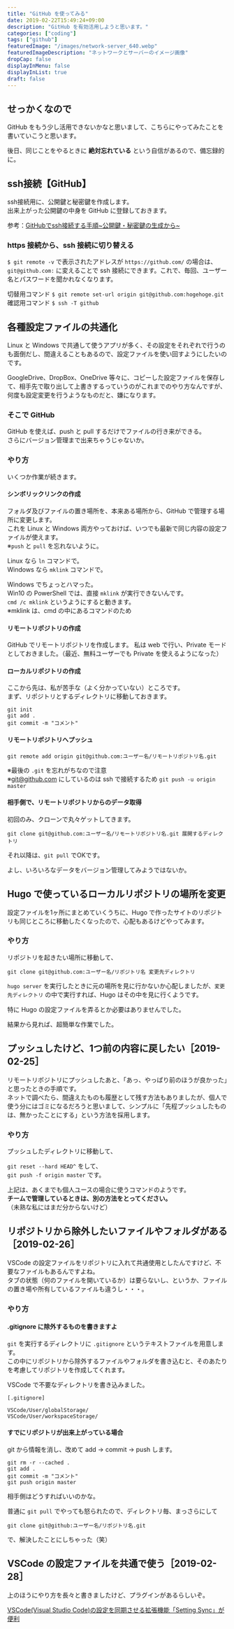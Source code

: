 ```yaml
---
title: "GitHub を使ってみる"
date: 2019-02-22T15:49:24+09:00
description: "GitHub を有効活用しようと思います。"
categories: ["coding"]
tags: ["github"]
featuredImage: "/images/network-server_640.webp"
featuredImageDescription: "ネットワークとサーバーのイメージ画像"
dropCap: false
displayInMenu: false
displayInList: true
draft: false
---
```

## せっかくなので
GitHub をもう少し活用できないかなと思いまして、こちらにやってみたことを書いていこうと思います。 

後日、同じことをやるときに **絶対忘れている** という自信があるので、備忘録的に。

## ssh接続【GitHub】
ssh接続用に、公開鍵と秘密鍵を作成します。  
出来上がった公開鍵の中身を GitHub に登録しておきます。

参考：[GitHubでssh接続する手順~公開鍵・秘密鍵の生成から~](https://qiita.com/shizuma/items/2b2f873a0034839e47ce)

### https 接続から、ssh 接続に切り替える
`$ git remote -v` で表示されたアドレスが `https://github.com/` の場合は、`git@github.com:` に変えることで ssh 接続にできます。これで、毎回、ユーザー名とパスワードを聞かれなくなります。

切替用コマンド `$ git remote set-url origin git@github.com:hogehoge.git`  
確認用コマンド `$ ssh -T github`

## 各種設定ファイルの共通化
Linux と Windows で共通して使うアプリが多く、その設定をそれぞれで行うのも面倒だし、間違えることもあるので、設定ファイルを使い回すようにしたいのです。

GoogleDrive、DropBox、OneDrive 等々に、コピーした設定ファイルを保存して、相手先で取り出して上書きするっていうのがこれまでのやり方なんですが、何度も設定変更を行うようなものだと、嫌になります。
### そこで GitHub
GitHub を使えば、push と pull するだけでファイルの行き来ができる。  
さらにバージョン管理まで出来ちゃうじゃないか。
### やり方
いくつか作業が続きます。

#### シンボリックリンクの作成
フォルダ及びファイルの置き場所を、本来ある場所から、GitHub で管理する場所に変更します。  
これを Linux と Windows 両方やっておけば、いつでも最新で同じ内容の設定ファイルが使えます。  
※`push` と `pull` を忘れないように。

Linux なら `ln` コマンドで。  
Windows なら `mklink` コマンドで。

Windows でちょっとハマった。  
Win10 の PowerShell では、直接 `mklink` が実行できないんです。  
`cmd /c mklink` というようにすると動きます。  
※mklink は、cmd の中にあるコマンドのため

#### リモートリポジトリの作成
GitHub でリモートリポジトリを作成します。
私は web で行い、Private モードとしておきました。（最近、無料ユーザーでも Private を使えるようになった）
#### ローカルリポジトリの作成
ここから先は、私が苦手な（よく分かっていない）ところです。  
まず、リポジトリとするディレクトリに移動しておきます。  

`git init`  
`git add .`  
`git commit -m "コメント"`
#### リモートリポジトリへプッシュ
`git remote add origin git@github.com:ユーザー名/リモートリポジトリ名.git` 

※最後の `.git` を忘れがちなので注意  
※git@github.com にしているのは ssh で接続するため
`git push -u origin master`  

#### 相手側で、リモートリポジトリからのデータ取得
初回のみ、クローンで丸々ゲットしてきます。  

`git clone git@github.com:ユーザー名/リモートリポジトリ名.git 展開するディレクトリ`

それ以降は、`git pull` でOKです。

よし、いろいろなデータをバージョン管理してみようではないか。  


## Hugo で使っているローカルリポジトリの場所を変更
設定ファイルを1ヶ所にまとめていくうちに、Hugo で作ったサイトのリポジトリも同じところに移動したくなったので、心配もあるけどやってみます。
### やり方
リポジトリを起きたい場所に移動して、  

`git clone git@github.com:ユーザー名/リポジトリ名 変更先ディレクトリ`  

`hugo server` を実行したときに元の場所を見に行かないか心配しましたが、`変更先ディレクトリ` の中で実行すれば、Hugo はその中を見に行くようです。

特に Hugo の設定ファイルを弄るとか必要はありませんでした。

結果から見れば、超簡単な作業でした。

## プッシュしたけど、1つ前の内容に戻したい［2019-02-25］
リモートリポジトリにプッシュしたあと、「あっ、やっぱり前のほうが良かった」と思ったときの手順です。  
ネットで調べたら、間違えたものも履歴として残す方法もありましたが、個人で使う分にはゴミになるだろうと思いまして、シンプルに「先程プッシュしたものは、無かったことにする」という方法を採用します。
### やり方
プッシュしたディレクトリに移動して、

`git reset --hard HEAD^` をして、  
`git push -f origin master` です。

上記は、あくまでも個人ユースの場合に使うコマンドのようです。  
**チームで管理しているときは、別の方法をとってください。**  
（未熟な私にはまだ分からないけど）

## リポジトリから除外したいファイルやフォルダがある［2019-02-26］
VSCode の設定ファイルをリポジトリに入れて共通使用としたんですけど、不要なファイルもあるんですよね。  
タブの状態（何のファイルを開いているか）は要らないし、というか、ファイルの置き場や所有しているファイルも違うし・・・。

### やり方
#### .gitignore に除外するものを書きますよ
`git` を実行するディレクトリに `.gitignore` というテキストファイルを用意します。  
この中にリポジトリから除外するファイルやフォルダを書き込むと、そのあたりを考慮してリポジトリを作成してくれます。  

VSCode で不要なディレクトリを書き込みました。
```.gitignore
[.gitignore]

VSCode/User/globalStorage/
VSCode/User/workspaceStorage/
```
#### すでにリポジトリが出来上がっている場合
git から情報を消し、改めて add → commit → push します。

`git rm -r --cached .`  
`git add .`  
`git commit -m "コメント"`  
`git push origin master`  

相手側はどうすればいいのかな。

普通に `git pull` でやっても怒られたので、ディレクトリ毎、まっさらにして  

`git clone git@github:ユーザー名/リポジトリ名.git`  

で、解決したことにしちゃった（笑）

## VSCode の設定ファイルを共通で使う［2019-02-28］
上のほうにやり方を長々と書きましたけど、プラグインがあるらしいぞ。  

[VSCode(Visual Studio Code)の設定を同期させる拡張機能「Setting Sync」が便利](https://www.karelie.net/vscode-setting-sync/)



